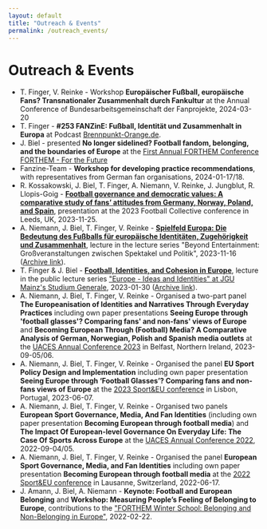 ```yaml
---
layout: default
title: "Outreach & Events"
permalink: /outreach_events/
---
```

# Outreach & Events
-   T. Finger, V. Reinke - Workshop **Europäischer Fußball, europäische Fans? Transnationaler Zusammenhalt durch Fankultur** at the Annual Conference of Bundesarbeitsgemeinschaft der Fanprojekte, 2024-03-20
-   T. Finger - **#253 FANZinE: Fußball, Identität und Zusammenhalt in Europa** at Podcast [Brennpunkt-Orange.de](https://podcast.brennpunkt-orange.de/253-europa).
-   J. Biel - presented **No longer sidelined? Football fandom, belonging, and the boundaries of Europe** at the [First Annual FORTHEM Conference FORTHEM - For the Future](https://conferences.lu.lv/event/396/)
-  Fanzine-Team - **Workshop for developing practice recommendations**, with representatives from German fan organisations, 2024-01-17/18.
-  R. Kossakowski, J. Biel, T. Finger, A. Niemann, V. Reinke, J. Jungblut, R. Llopis-Goig - [**Football governance and democratic values: A comparative study of fans’ attitudes from Germany, Norway, Poland, and Spain**](https://static1.squarespace.com/static/63dd76a1da9d252f1cef4e7b/t/65b8f46395dc9e566d350391/1706620003881/Football+Collective+Conference+2023+-+Schedule+v7.pdf), presentation at the 2023 Football Collective conference in Leeds, UK, 2023-11-25.
-  A. Niemann, J. Biel, T. Finger,  V. Reinke - [**Spielfeld Europa: Die Bedeutung des Fußballs für europäische Identitäten, Zugehörigkeit und Zusammenhalt**](https://www.blogs.uni-mainz.de/fb02-fachschaft-politik/ueber-uns/ringvorlesung/), lecture in the lecture series "Beyond Entertainment: Großveranstaltungen zwischen Spektakel und Politik", 2023-11-16 ([Archive link](https://web.archive.org/web/20231116074339/https://www.blogs.uni-mainz.de/fb02-fachschaft-politik/ueber-uns/ringvorlesung/)).
-  T. Finger & J. Biel - [**Football, Identities, and Cohesion in Europe**](https://video.uni-mainz.de/Panopto/Pages/Viewer.aspx?id=cb029001-d37b-4d7f-9b77-af9400fd0567), lecture in the public lecture series ["Europe - Ideas and Identities" at JGU Mainz's Studium Generale](https://www.studgen.uni-mainz.de/rvl-tsp-europa-winter-2022-23/), 2023-01-30 ([Archive link](https://web.archive.org/web/20221202102755/https://www.studgen.uni-mainz.de/rvl-tsp-europa-winter-2022-23/)).
-  A. Niemann, J. Biel, T. Finger,  V. Reinke - Organised a two-part panel **The Europeanisation of Identities and Narratives Through Everyday Practices** including own paper presentations **Seeing Europe through 'football glasses'? Comparing fans' and non-fans' views of Europe** and **Becoming European Through (Football) Media? A Comparative Analysis of German, Norwegian, Polish and Spanish media outlets** at the [UACES Annual Conference 2023](https://www.uaces.org/belfast) in Belfast, Northern Ireland, 2023-09-05/06.
-  A. Niemann, J. Biel, T. Finger,  V. Reinke - Organised the panel **EU Sport Policy Design and Implementation** including own paper presentation **Seeing Europe through ‘Football Glasses’? Comparing fans and non-fans views of Europe** at the [2023 Sport&EU conference](https://autonoma.pt/en/event-sport-eu/) in Lisbon, Portugal, 2023-06-07.
-  A. Niemann, J. Biel, T. Finger,  V. Reinke - Organised two panels **European Sport Governance, Media, And Fan Identities** (including own paper presentation **Becoming European through football media**) and **The Impact Of European-level Governance On Everyday Life: The Case Of Sports Across Europe** at the [UACES Annual Conference 2022](https://www.uaces.org/lille), 2022-09-04/05.
-  A. Niemann, J. Biel, T. Finger,  V. Reinke - Organised the panel **European Sport Governance, Media, and Fan Identities** including own paper presentation **Becoming European through football media** at the [2022 Sport&EU conference](https://www.sportandeu.com/2022-conference) in Lausanne, Switzerland, 2022-06-17.
-  J. Amann, J. Biel, A. Niemann - **Keynote: Football and European Belonging** and **Workshop: Measuring People’s Feeling of Belonging to Europe**, contributions to the ["FORTHEM Winter School: Belonging and Non-Belonging in Europe"](https://internationale.politik.uni-mainz.de/files/2021/11/FORTHEM_promotion_slide.pdf), 2022-02-22.
